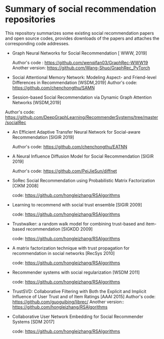 # Summary of social recommendation repositories
This repository summarizes some existing social recommendation papers and open source codes, provides downloads of the papers and attaches the corresponding code addresses.

* Graph Neural Networks for Social Recommendation  [ WWW, 2019]

  Author's code :  https://github.com/wenqifan03/GraphRec-WWW19
  Another version: https://github.com/Wang-Shuo/GraphRec_PyTorch
  
* Social Attentional Memory Network: Modeling Aspect- and Friend-level Differences in      Recommendation [WSDM,2019]
  Author's code: https://github.com/chenchongthu/SAMN

*  Session-based Social Recommendation via Dynamic Graph Attention Networks [WSDM,2019]

  Author's code:  https://github.com/DeepGraphLearning/RecommenderSystems/tree/master/socialRec 

* An Efficient Adaptive Transfer Neural Network for Social-aware Recommendation [SIGIR 2019] 

  Author's code: https://github.com/chenchongthu/EATNN

* A Neural Influence Diffusion Model for Social Recommendation [SIGIR 2019]

  Author's code: https://github.com/PeiJieSun/diffnet

* SoRec Social Recommendation using Probabilistic Matrix Factorization [CIKM 2008]
  
  code: https://github.com/hongleizhang/RSAlgorithms
  
* Learning to recommend with social trust ensemble [SIGIR 2009]

  code: https://github.com/hongleizhang/RSAlgorithms
  
* Trustwalker: a random walk model for combining trust-based and item-based recommendation [SIGKDD 2009]

  code: https://github.com/hongleizhang/RSAlgorithms
  
* A matrix factorization technique with trust propagation for recommendation in social networks [RecSys 2010]

  code: https://github.com/hongleizhang/RSAlgorithms
  
* Recommender systems with social regularization [WSDM 2011]

  code: https://github.com/hongleizhang/RSAlgorithms
  
* TrustSVD: Collaborative Filtering with Both the Explicit and Implicit Influence of User Trust and of Item Ratings [AAAI 2015]
  Author's code: https://github.com/guoguibing/librec/
  Another version:: https://github.com/hongleizhang/RSAlgorithms
  
* Collaborative User Network Embedding for Social Recommender Systems [SDM 2017]

  code: https://github.com/hongleizhang/RSAlgorithms
  


